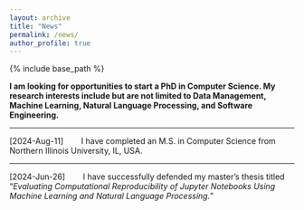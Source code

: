 ```yaml
---
layout: archive
title: "News"
permalink: /news/
author_profile: true
---
```


{% include base_path %}

**I am looking for opportunities to start a PhD in Computer Science. My research interests include but are not limited to Data Management, Machine Learning, Natural Language Processing, and Software Engineering.**

------
[2024-Aug-11]  $~~~~~~$ I have completed an M.S. in Computer Science from Northern Illinois University, IL, USA.

------
[2024-Jun-26]   $~~~~~~$ I have successfully defended my master’s thesis titled “_Evaluating Computational Reproducibility of Jupyter Notebooks Using Machine Learning and Natural Language Processing._”
